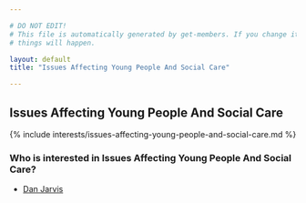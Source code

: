 ```yaml
---

# DO NOT EDIT!
# This file is automatically generated by get-members. If you change it, bad
# things will happen.

layout: default
title: "Issues Affecting Young People And Social Care"

---
```


## Issues Affecting Young People And Social Care

{% include interests/issues-affecting-young-people-and-social-care.md %}

### Who is interested in Issues Affecting Young People And Social Care?


* [Dan Jarvis](/members/dan-jarvis.html)
